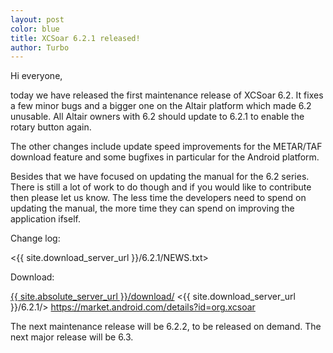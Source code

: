 ```yaml
---
layout: post
color: blue
title: XCSoar 6.2.1 released!
author: Turbo
---
```

Hi everyone,

today we have released the first maintenance release of XCSoar 6.2. It fixes a
few minor bugs and a bigger one on the Altair platform which made 6.2 unusable.
All Altair owners with 6.2 should update to 6.2.1 to enable the rotary button
again.

The other changes include update speed improvements for the METAR/TAF
download feature and some bugfixes in particular for the Android platform.

Besides that we have focused on updating the manual for the 6.2 series. There
is still a lot of work to do though and if you would like to contribute then
please let us know. The less time the developers need to spend on updating the
manual, the more time they can spend on improving the application ifself.

Change log:

 <{{ site.download_server_url }}/6.2.1/NEWS.txt>

Download:

 [{{ site.absolute_server_url }}/download/](/download/)
 <{{ site.download_server_url }}/6.2.1/>
 <https://market.android.com/details?id=org.xcsoar>

The next maintenance release will be 6.2.2, to be released on demand.
The next major release will be 6.3.
